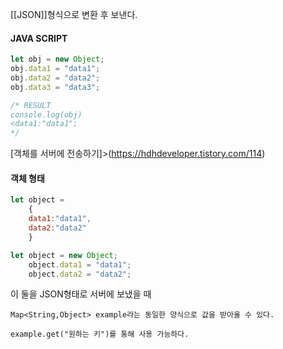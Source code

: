 [[JSON]]형식으로 변환 후 보낸다.
#### JAVA SCRIPT

```javascript
let obj = new Object;
obj.data1 = "data1";
obj.data2 = "data2";
obj.data3 = "data3";

/* RESULT 
console.log(obj)
<data1:"data1";
*/
```
[객체를 서버에 전송하기]>(https://hdhdeveloper.tistory.com/114)


#### 객체 형태

```javascript
let object =
	{ 
	data1:"data1",
	data2:"data2"
	}
```

```javascript
let object = new Object;
	object.data1 = "data1";
	object.data2 = "data2";
```

이 둘을 JSON형태로 서버에 보냈을 때

```
Map<String,Object> example라는 동일한 양식으로 값을 받아올 수 있다.
```

```
example.get("원하는 키")를 통해 사용 가능하다.
```
